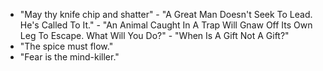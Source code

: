 - "May thy knife chip and shatter" - "A Great Man Doesn't Seek To Lead. He's Called To It." - "An Animal Caught In A Trap Will Gnaw Off Its Own Leg To Escape. What Will You Do?" - "When Is A Gift Not A Gift?"
- "The spice must flow."
- "Fear is the mind-killer."

